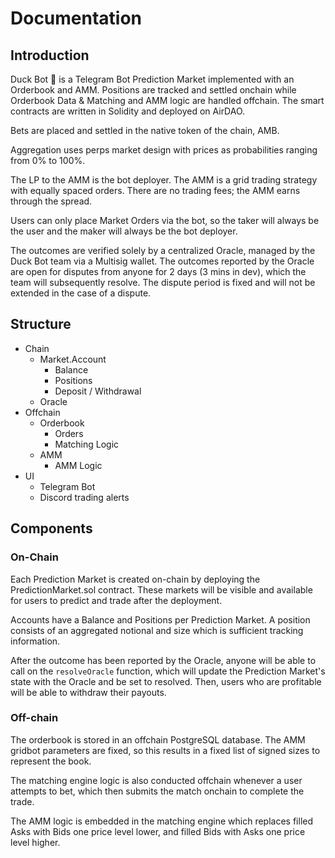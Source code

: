 # Documentation

## Introduction

Duck Bot 🦆 is a Telegram Bot Prediction Market implemented with an Orderbook and AMM. Positions are tracked and settled onchain while Orderbook Data & Matching and AMM logic are handled offchain. The smart contracts are written in Solidity and deployed on AirDAO.

Bets are placed and settled in the native token of the chain, AMB.

Aggregation uses perps market design with prices as probabilities ranging from 0% to 100%.

The LP to the AMM is the bot deployer. The AMM is a grid trading strategy with equally spaced orders. There are no trading fees; the AMM earns through the spread.

Users can only place Market Orders via the bot, so the taker will always be the user and the maker will always be the bot deployer.

The outcomes are verified solely by a centralized Oracle, managed by the Duck Bot team via a Multisig wallet. The outcomes reported by the Oracle are open for disputes from anyone for 2 days (3 mins in dev), which the team will subsequently resolve. The dispute period is fixed and will not be extended in the case of a dispute.

## Structure

- Chain
  - Market.Account
    - Balance
    - Positions
    - Deposit / Withdrawal
  - Oracle
- Offchain
  - Orderbook
    - Orders
    - Matching Logic
  - AMM
    - AMM Logic
- UI
  - Telegram Bot
  - Discord trading alerts

## Components

### On-Chain
Each Prediction Market is created on-chain by deploying the PredictionMarket.sol contract. These markets will be visible and available for users to predict and trade after the deployment.

Accounts have a Balance and Positions per Prediction Market. A position consists of an aggregated notional and size which is sufficient tracking information.

After the outcome has been reported by the Oracle, anyone will be able to call on the `resolveOracle` function, which will update the Prediction Market's state with the Oracle and be set to resolved. Then, users who are profitable will be able to withdraw their payouts.


### Off-chain
The orderbook is stored in an offchain PostgreSQL database. The AMM gridbot parameters are fixed, so this results in a fixed list of signed sizes to represent the book.

The matching engine logic is also conducted offchain whenever a user attempts to bet, which then submits the match onchain to complete the trade.

The AMM logic is embedded in the matching engine which replaces filled Asks with Bids one price level lower, and filled Bids with Asks one price level higher.